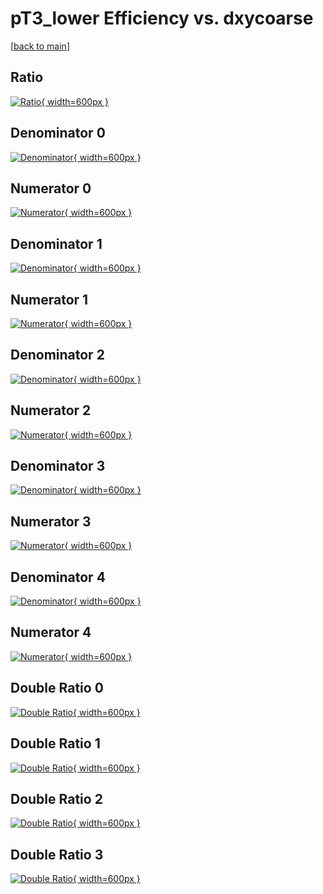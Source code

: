 # pT3_lower Efficiency vs. dxycoarse

[[back to main](./)]



## Ratio

[![Ratio](../mtv/var/pT3_lower_base_321_0_eff_dxycoarse.png){ width=600px }](../mtv/var/pT3_lower_base_321_0_eff_dxycoarse.pdf)

## Denominator 0

[![Denominator](../mtv/den/pT3_lower_base_321_0_eff_dxycoarse_den0.png){ width=600px }](../mtv/den/pT3_lower_base_321_0_eff_dxycoarse_den0.pdf)

## Numerator 0

[![Numerator](../mtv/num/pT3_lower_base_321_0_eff_dxycoarse_num0.png){ width=600px }](../mtv/num/pT3_lower_base_321_0_eff_dxycoarse_num0.pdf)

## Denominator 1

[![Denominator](../mtv/den/pT3_lower_base_321_0_eff_dxycoarse_den1.png){ width=600px }](../mtv/den/pT3_lower_base_321_0_eff_dxycoarse_den1.pdf)

## Numerator 1

[![Numerator](../mtv/num/pT3_lower_base_321_0_eff_dxycoarse_num1.png){ width=600px }](../mtv/num/pT3_lower_base_321_0_eff_dxycoarse_num1.pdf)

## Denominator 2

[![Denominator](../mtv/den/pT3_lower_base_321_0_eff_dxycoarse_den2.png){ width=600px }](../mtv/den/pT3_lower_base_321_0_eff_dxycoarse_den2.pdf)

## Numerator 2

[![Numerator](../mtv/num/pT3_lower_base_321_0_eff_dxycoarse_num2.png){ width=600px }](../mtv/num/pT3_lower_base_321_0_eff_dxycoarse_num2.pdf)

## Denominator 3

[![Denominator](../mtv/den/pT3_lower_base_321_0_eff_dxycoarse_den3.png){ width=600px }](../mtv/den/pT3_lower_base_321_0_eff_dxycoarse_den3.pdf)

## Numerator 3

[![Numerator](../mtv/num/pT3_lower_base_321_0_eff_dxycoarse_num3.png){ width=600px }](../mtv/num/pT3_lower_base_321_0_eff_dxycoarse_num3.pdf)

## Denominator 4

[![Denominator](../mtv/den/pT3_lower_base_321_0_eff_dxycoarse_den4.png){ width=600px }](../mtv/den/pT3_lower_base_321_0_eff_dxycoarse_den4.pdf)

## Numerator 4

[![Numerator](../mtv/num/pT3_lower_base_321_0_eff_dxycoarse_num4.png){ width=600px }](../mtv/num/pT3_lower_base_321_0_eff_dxycoarse_num4.pdf)

## Double Ratio 0

[![Double Ratio](../mtv/ratio/pT3_lower_base_321_0_eff_dxycoarse_ratio0.png){ width=600px }](../mtv/ratio/pT3_lower_base_321_0_eff_dxycoarse_ratio0.pdf)

## Double Ratio 1

[![Double Ratio](../mtv/ratio/pT3_lower_base_321_0_eff_dxycoarse_ratio1.png){ width=600px }](../mtv/ratio/pT3_lower_base_321_0_eff_dxycoarse_ratio1.pdf)

## Double Ratio 2

[![Double Ratio](../mtv/ratio/pT3_lower_base_321_0_eff_dxycoarse_ratio2.png){ width=600px }](../mtv/ratio/pT3_lower_base_321_0_eff_dxycoarse_ratio2.pdf)

## Double Ratio 3

[![Double Ratio](../mtv/ratio/pT3_lower_base_321_0_eff_dxycoarse_ratio3.png){ width=600px }](../mtv/ratio/pT3_lower_base_321_0_eff_dxycoarse_ratio3.pdf)

